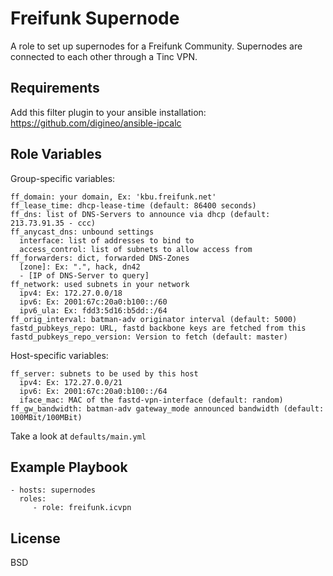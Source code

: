 Freifunk Supernode
===============

A role to set up supernodes for a Freifunk Community.
Supernodes are connected to each other through a Tinc VPN.

Requirements
------------

Add this filter plugin to your ansible installation:
https://github.com/digineo/ansible-ipcalc

Role Variables
--------------

Group-specific variables:

    ff_domain: your domain, Ex: 'kbu.freifunk.net'
    ff_lease_time: dhcp-lease-time (default: 86400 seconds)
    ff_dns: list of DNS-Servers to announce via dhcp (default: 213.73.91.35 - ccc)
    ff_anycast_dns: unbound settings
      interface: list of addresses to bind to
      access_control: list of subnets to allow access from
    ff_forwarders: dict, forwarded DNS-Zones
      [zone]: Ex: ".", hack, dn42
      - [IP of DNS-Server to query]
    ff_network: used subnets in your network
      ipv4: Ex: 172.27.0.0/18
      ipv6: Ex: 2001:67c:20a0:b100::/60
      ipv6_ula: Ex: fdd3:5d16:b5dd::/64
    ff_orig_interval: batman-adv originator interval (default: 5000)
    fastd_pubkeys_repo: URL, fastd backbone keys are fetched from this
    fastd_pubkeys_repo_version: Version to fetch (default: master)

Host-specific variables:

    ff_server: subnets to be used by this host
      ipv4: Ex: 172.27.0.0/21
      ipv6: Ex: 2001:67c:20a0:b100::/64
      iface_mac: MAC of the fastd-vpn-interface (default: random)
    ff_gw_bandwidth: batman-adv gateway_mode announced bandwidth (default: 100MBit/100MBit)

Take a look at `defaults/main.yml`

Example Playbook
----------------

    - hosts: supernodes
      roles:
         - role: freifunk.icvpn

License
-------

BSD
